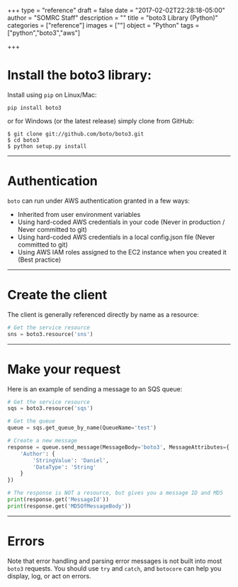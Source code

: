 +++
type = "reference"
draft = false
date = "2017-02-02T22:28:18-05:00"
author = "SOMRC Staff"
description = ""
title = "boto3 Library (Python)"
categories = ["reference"]
images = [""]
object = "Python"
tags = ["python","boto3","aws"]

+++

# Install the boto3 library:

Install using `pip` on Linux/Mac:

```pip install boto3```

or for Windows (or the latest release) simply clone from GitHub:

    $ git clone git://github.com/boto/boto3.git
    $ cd boto3
    $ python setup.py install

- - -

# Authentication

`boto` can run under AWS authentication granted in a few ways:

* Inherited from user environment variables
* Using hard-coded AWS credentials in your code (Never in production / Never committed to git)
* Using hard-coded AWS credentials in a local config.json file (Never committed to git)
* Using AWS IAM roles assigned to the EC2 instance when you created it (Best practice)

- - -

# Create the client

The client is generally referenced directly by name as a resource:

```python
# Get the service resource
sns = boto3.resource('sns')
```

- - -

# Make your request

Here is an example of sending a message to an SQS queue:

```python
# Get the service resource
sqs = boto3.resource('sqs')

# Get the queue
queue = sqs.get_queue_by_name(QueueName='test')

# Create a new message
response = queue.send_message(MessageBody='boto3', MessageAttributes={
    'Author': {
        'StringValue': 'Daniel',
        'DataType': 'String'
    }
})

# The response is NOT a resource, but gives you a message ID and MD5
print(response.get('MessageId'))
print(response.get('MD5OfMessageBody'))

```

- - -

# Errors

Note that error handling and parsing error messages is not built into most `boto3` requests. You should use `try` and `catch`, and `botocore` can help you display, log, or act on errors.
